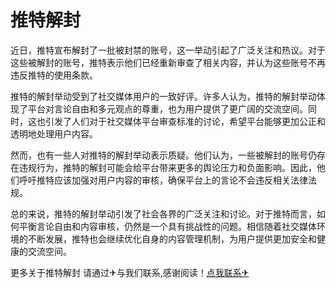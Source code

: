 # 推特解封

近日，推特宣布解封了一批被封禁的账号，这一举动引起了广泛关注和热议。对于这些被解封的账号，推特表示他们已经重新审查了相关内容，并认为这些账号不再违反推特的使用条款。

推特的解封举动受到了社交媒体用户的一致好评。许多人认为，推特的解封举动体现了平台对言论自由和多元观点的尊重，也为用户提供了更广阔的交流空间。同时，这也引发了人们对于社交媒体平台审查标准的讨论，希望平台能够更加公正和透明地处理用户内容。

然而，也有一些人对推特的解封举动表示质疑。他们认为，一些被解封的账号仍存在违规行为，推特的解封可能会给平台带来更多的舆论压力和负面影响。因此，他们呼吁推特应该加强对用户内容的审核，确保平台上的言论不会违反相关法律法规。

总的来说，推特的解封举动引发了社会各界的广泛关注和讨论。对于推特而言，如何平衡言论自由和内容审核，仍然是一个具有挑战性的问题。相信随着社交媒体环境的不断发展，推特也会继续优化自身的内容管理机制，为用户提供更加安全和健康的交流空间。

更多关于推特解封 请通过✈与我们联系,感谢阅读！[点我联系✈](https://vip.k02.cc)